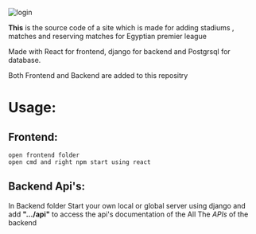 ![login](https://github.com/A7med-Amin/e7gezly/assets/80707696/e8879539-9378-4c9b-95d2-ae310c5a022c)

<b>This</b> is the source code of a site which is made for adding stadiums , matches and reserving matches for Egyptian premier league

Made with React for frontend, django for backend and Postgrsql for database.

Both Frontend and Backend are added to this repositry 

# Usage:

<h2><b>Frontend:</b></h2>

    open frontend folder 
    open cmd and right npm start using react
    
<h2><b>Backend Api's:</b></h2>

In Backend folder Start your own local or global server using django and add <b>".../api"</b> to access the api's documentation of the All The *APIs* of the backend 

     

    
